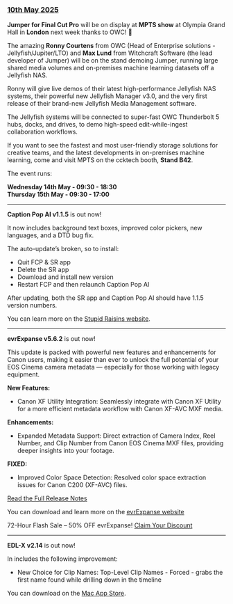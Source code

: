 ### [10th May 2025](/news/20250510)

**Jumper for Final Cut Pro** will be on display at **MPTS show** at Olympia Grand Hall in **London** next week thanks to OWC! 🥳

The amazing **Ronny Courtens** from OWC (Head of Enterprise solutions - Jellyfish/Jupiter/LTO) and **Max Lund** from Witchcraft Software (the lead developer of Jumper) will be on the stand demoing Jumper, running large shared media volumes and on-premises machine learning datasets off a Jellyfish NAS.

Ronny will give live demos of their latest high-performance Jellyfish NAS systems, their powerful new Jellyfish Manager v3.0, and the very first release of their brand-new Jellyfish Media Management software.

The Jellyfish systems will be connected to super-fast OWC Thunderbolt 5 hubs, docks, and drives, to demo high-speed edit-while-ingest collaboration workflows.

If you want to see the fastest and most user-friendly storage solutions for creative teams, and the latest developments in on-premises machine learning, come and visit MPTS on the ccktech booth, **Stand B42**.

The event runs:

**Wednesday 14th May - 09:30 - 18:30**<br />
**Thursday 15th May - 09:30 - 17:00**

---

**Caption Pop AI v1.1.5** is out now!

It now includes background text boxes, improved color pickers, new languages, and a DTD bug fix.

The auto-update’s broken, so to install:

- Quit FCP & SR app
- Delete the SR app
- Download and install new version
- Restart FCP and then relaunch Caption Pop AI

After updating, both the SR app and Caption Pop AI should have 1.1.5 version numbers.

You can learn more on the [Stupid Raisins website](https://stupidraisins.com).

---

**evrExpanse v5.6.2** is out now!

This update is packed with powerful new features and enhancements for Canon users, making it easier than ever to unlock the full potential of your EOS Cinema camera metadata — especially for those working with legacy equipment.

**New Features:**
- Canon XF Utility Integration: Seamlessly integrate with Canon XF Utility for a more efficient metadata workflow with Canon XF-AVC MXF media.

**Enhancements:**
- Expanded Metadata Support: Direct extraction of Camera Index, Reel Number, and Clip Number from Canon EOS Cinema MXF files, providing deeper insights into your footage.

**FIXED:**
- Improved Color Space Detection: Resolved color space extraction issues for Canon C200 (XF-AVC) files.

[Read the Full Release Notes](https://www.evrapp.cloud/whatsnew/evrExpanse5_whatsnew.html)

You can download and learn more on the [evrExpanse website](https://www.evrapp.cloud/evrexpanse)

72-Hour Flash Sale – 50% OFF evrExpanse!  [Claim Your Discount](https://evrapp.gumroad.com/l/evrExpanse5/wql4weu)

---

**EDL-X v2.14** is out now!

In includes the following improvement:

- New Choice for Clip Names: Top-Level Clip Names - Forced - grabs the first name found while drilling down in the timeline

You can download on the [Mac App Store](https://apps.apple.com/app/edl-x/id539666579).

